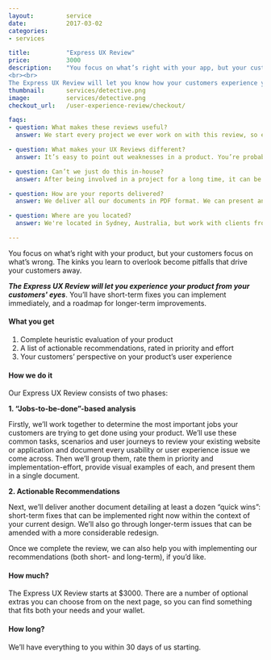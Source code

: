 ```yaml
---
layout:			service
date:			2017-03-02
categories:    
- services

title:			"Express UX Review"
price:			3000
description:	"You focus on what’s right with your app, but your customers focus on what’s wrong. The kinks you learn to overlook become pitfalls that drive your customers away.
<br><br>
The Express UX Review will let you know how your customers experience your app. You’ll have short-term fixes you can implement immediately, and a roadmap for longer-term improvements ."
thumbnail:		services/detective.png
image:			services/detective.png
checkout_url:	/user-experience-review/checkout/

faqs:
- question: What makes these reviews useful?
  answer: We start every project we ever work on with this review, so even if you wanted to hire us straight away for design work, we’d do this first anyway. It’s simply the best way to get a grasp on the current situation, provide a springboard to dive into new work on the project, and gives a solid plan for the future.

- question: What makes your UX Reviews different?
  answer: It’s easy to point out weaknesses in a product. You’re probably aware of some of them already. But knowing about weaknesses and knowing how to remedy them are two different things - that’s why we deliver a concrete plan, and then work with your team on implementation.

- question: Can’t we just do this in-house?
  answer: After being involved in a project for a long time, it can be hard to see the forest for the trees. In addition to our extensive experience, Faction Design Studio brings an unbiased viewpoint you can’t get in-house.

- question: How are your reports delivered?
  answer: We deliver all our documents in PDF format. We can present and review the documents with you for an additional fee.

- question: Where are you located?
  answer: We're located in Sydney, Australia, but work with clients from Europe and America too. We're used to working with every timezone.

---
```


You focus on what’s right with your product, but your customers focus on what’s wrong. The kinks you learn to overlook become pitfalls that drive your customers away.

***The Express UX Review will let you experience your product from your customers' eyes***. You’ll have short-term fixes you can implement immediately, and a roadmap for longer-term improvements.


#### What you get

1. Complete heuristic evaluation of your product
2. A list of actionable recommendations, rated in priority and effort
3. Your customers’ perspective on your product’s user experience


#### How we do it

Our Express UX Review consists of two phases:


**1. “Jobs-to-be-done”-based analysis**

Firstly, we’ll work together to determine the most important jobs your customers are trying to get done using your product. We’ll use these common tasks, scenarios and user journeys to review your existing website or application and document every usability or user experience issue we come across. Then we’ll group them, rate them in priority and implementation-effort, provide visual examples of each, and present them in a single document.


**2. Actionable Recommendations**

Next, we’ll deliver another document detailing at least a dozen “quick wins”: short-term fixes that can be implemented right now within the context of your current design. We’ll also go through longer-term issues that can be amended with a more considerable redesign.

Once we complete the review, we can also help you with implementing our recommendations (both short- and long-term), if you’d like. 



#### How much?

The Express UX Review starts at $3000. There are a number of optional extras you can choose from on the next page, so you can find something that fits both your needs and your wallet.


#### How long?

We’ll have everything to you within 30 days of us starting.